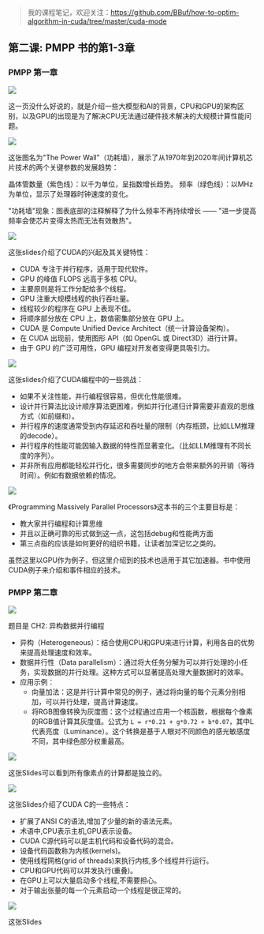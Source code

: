 > 我的课程笔记，欢迎关注：https://github.com/BBuf/how-to-optim-algorithm-in-cuda/tree/master/cuda-mode 

## 第二课: PMPP 书的第1-3章

### PMPP 第一章

![](https://files.mdnice.com/user/59/6d74a444-8832-46a2-93db-02d09dac937a.png)

这一页没什么好说的，就是介绍一些大模型和AI的背景，CPU和GPU的架构区别，以及GPU的出现是为了解决CPU无法通过硬件技术解决的大规模计算性能问题。

![](https://files.mdnice.com/user/59/7b8b26cf-d8b2-42b0-9e04-d7415a92bc23.png)

这张图名为"The Power Wall"（功耗墙），展示了从1970年到2020年间计算机芯片技术的两个关键参数的发展趋势：

晶体管数量（紫色线）：以千为单位，呈指数增长趋势。
频率（绿色线）：以MHz为单位，显示了处理器时钟速度的变化。

"功耗墙"现象：图表底部的注释解释了为什么频率不再持续增长 —— "进一步提高频率会使芯片变得太热而无法有效散热"。

![](https://files.mdnice.com/user/59/e6b81392-0f5d-4209-82df-ad58811997a1.png)

这张slides介绍了CUDA的兴起及其关键特性：

- CUDA 专注于并行程序，适用于现代软件。
- GPU 的峰值 FLOPS 远高于多核 CPU。
- 主要原则是将工作分配给多个线程。
- GPU 注重大规模线程的执行吞吐量。
- 线程较少的程序在 GPU 上表现不佳。
- 将顺序部分放在 CPU 上，数值密集部分放在 GPU 上。
- CUDA 是 Compute Unified Device Architect（统一计算设备架构）。
- 在 CUDA 出现前，使用图形 API（如 OpenGL 或 Direct3D）进行计算。
- 由于 GPU 的广泛可用性，GPU 编程对开发者变得更具吸引力。

![](https://files.mdnice.com/user/59/fdf3c907-8e7e-4f79-a607-b11b06d39f49.png)

这张slides介绍了CUDA编程中的一些挑战：

- 如果不关注性能，并行编程很容易，但优化性能很难。
- 设计并行算法比设计顺序算法更困难，例如并行化递归计算需要非直观的思维方式（如前缀和）。
- 并行程序的速度通常受到内存延迟和吞吐量的限制（内存瓶颈，比如LLM推理的decode）。
- 并行程序的性能可能因输入数据的特性而显著变化。（比如LLM推理有不同长度的序列）。
- 并非所有应用都能轻松并行化，很多需要同步的地方会带来额外的开销（等待时间）。例如有数据依赖的情况。

![](https://files.mdnice.com/user/59/55ca7714-6dfa-4fc5-bd94-db7f92f198e1.png)

《Programming Massively Parallel Processors》这本书的三个主要目标是：

- 教大家并行编程和计算思维
- 并且以正确可靠的形式做到这一点，这包括debug和性能两方面
- 第三点指的应该是如何更好的组织书籍，让读者加深记忆之类的。

虽然这里以GPU作为例子，但这里介绍到的技术也适用于其它加速器。书中使用CUDA例子来介绍和事件相应的技术。


### PMPP 第二章

![](https://files.mdnice.com/user/59/4ff01aec-7940-44c1-ac86-9e8c392ae511.png)

题目是 CH2: 异构数据并行编程
- 异构（Heterogeneous）：结合使用CPU和GPU来进行计算，利用各自的优势来提高处理速度和效率。
- 数据并行性（Data parallelism）：通过将大任务分解为可以并行处理的小任务，实现数据的并行处理。这种方式可以显著提高处理大量数据时的效率。
- 应用示例：
    - 向量加法：这是并行计算中常见的例子，通过将向量的每个元素分别相加，可以并行处理，提高计算速度。
    - 将RGB图像转换为灰度图：这个过程通过应用一个核函数，根据每个像素的RGB值计算其灰度值。公式为 `L = r*0.21 + g*0.72 + b*0.07`，其中L代表亮度（Luminance）。这个转换是基于人眼对不同颜色的感光敏感度不同，其中绿色部分权重最高。

![](https://files.mdnice.com/user/59/9bad0b05-ba27-44e1-8109-03a10e9af79e.png)

这张Slides可以看到所有像素点的计算都是独立的。

![](https://files.mdnice.com/user/59/a5f9ceea-e103-42b4-9ab0-79e9a41e4505.png)

这张Slides介绍了CUDA C的一些特点：
- 扩展了ANSI C的语法,增加了少量的新的语法元素。
- 术语中,CPU表示主机,GPU表示设备。
- CUDA C源代码可以是主机代码和设备代码的混合。
- 设备代码函数称为内核(kernels)。
- 使用线程网格(grid of threads)来执行内核,多个线程并行运行。
- CPU和GPU代码可以并发执行(重叠)。
- 在GPU上可以大量启动多个线程,不需要担心。
- 对于输出张量的每一个元素启动一个线程是很正常的。


![](https://files.mdnice.com/user/59/0da939ef-4d56-4217-a5f5-66615a686802.png)

这张Slides